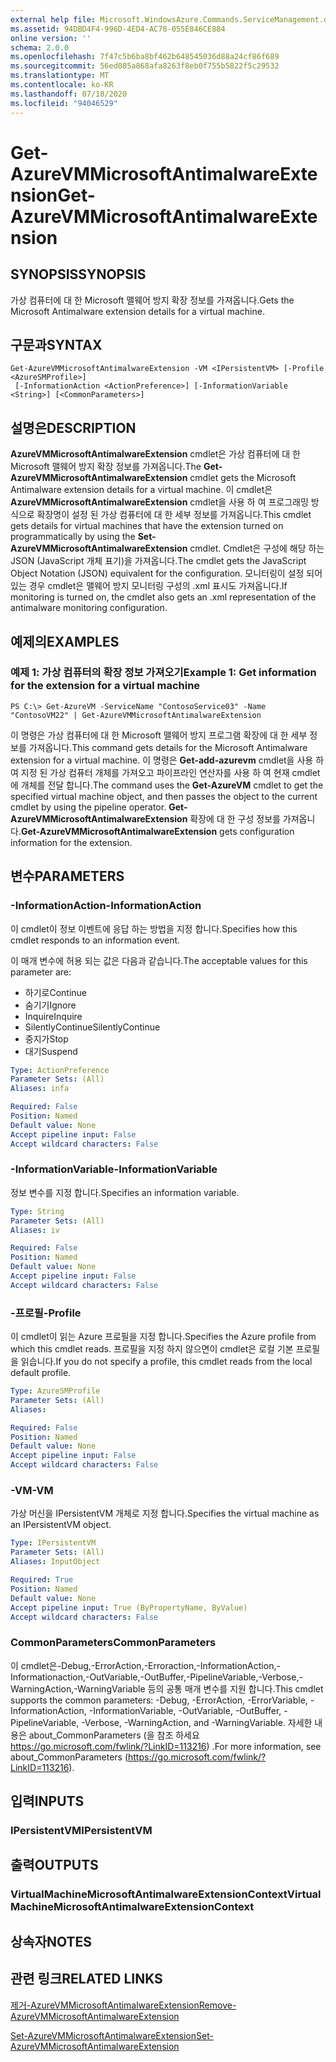 ```yaml
---
external help file: Microsoft.WindowsAzure.Commands.ServiceManagement.dll-Help.xml
ms.assetid: 94DBD4F4-996D-4ED4-AC78-055E846CE884
online version: ''
schema: 2.0.0
ms.openlocfilehash: 7f47c5b6ba8bf462b648545036d88a24cf86f689
ms.sourcegitcommit: 56ed085a868afa8263f8eb0f755b5822f5c29532
ms.translationtype: MT
ms.contentlocale: ko-KR
ms.lasthandoff: 07/18/2020
ms.locfileid: "94046529"
---
```

# <span data-ttu-id="72c46-101">Get-AzureVMMicrosoftAntimalwareExtension</span><span class="sxs-lookup"><span data-stu-id="72c46-101">Get-AzureVMMicrosoftAntimalwareExtension</span></span>

## <span data-ttu-id="72c46-102">SYNOPSIS</span><span class="sxs-lookup"><span data-stu-id="72c46-102">SYNOPSIS</span></span>
<span data-ttu-id="72c46-103">가상 컴퓨터에 대 한 Microsoft 맬웨어 방지 확장 정보를 가져옵니다.</span><span class="sxs-lookup"><span data-stu-id="72c46-103">Gets the Microsoft Antimalware extension details for a virtual machine.</span></span>

## <span data-ttu-id="72c46-104">구문과</span><span class="sxs-lookup"><span data-stu-id="72c46-104">SYNTAX</span></span>

```
Get-AzureVMMicrosoftAntimalwareExtension -VM <IPersistentVM> [-Profile <AzureSMProfile>]
 [-InformationAction <ActionPreference>] [-InformationVariable <String>] [<CommonParameters>]
```

## <span data-ttu-id="72c46-105">설명은</span><span class="sxs-lookup"><span data-stu-id="72c46-105">DESCRIPTION</span></span>
<span data-ttu-id="72c46-106">**AzureVMMicrosoftAntimalwareExtension** cmdlet은 가상 컴퓨터에 대 한 Microsoft 맬웨어 방지 확장 정보를 가져옵니다.</span><span class="sxs-lookup"><span data-stu-id="72c46-106">The **Get-AzureVMMicrosoftAntimalwareExtension** cmdlet gets the Microsoft Antimalware extension details for a virtual machine.</span></span>
<span data-ttu-id="72c46-107">이 cmdlet은 **AzureVMMicrosoftAntimalwareExtension** cmdlet을 사용 하 여 프로그래밍 방식으로 확장명이 설정 된 가상 컴퓨터에 대 한 세부 정보를 가져옵니다.</span><span class="sxs-lookup"><span data-stu-id="72c46-107">This cmdlet gets details for virtual machines that have the extension turned on programmatically by using the **Set-AzureVMMicrosoftAntimalwareExtension** cmdlet.</span></span>
<span data-ttu-id="72c46-108">Cmdlet은 구성에 해당 하는 JSON (JavaScript 개체 표기)을 가져옵니다.</span><span class="sxs-lookup"><span data-stu-id="72c46-108">The cmdlet gets the JavaScript Object Notation (JSON) equivalent for the configuration.</span></span> <span data-ttu-id="72c46-109">모니터링이 설정 되어 있는 경우 cmdlet은 맬웨어 방지 모니터링 구성의 .xml 표시도 가져옵니다.</span><span class="sxs-lookup"><span data-stu-id="72c46-109">If monitoring is turned on, the cmdlet also gets an .xml representation of the antimalware monitoring configuration.</span></span>

## <span data-ttu-id="72c46-110">예제의</span><span class="sxs-lookup"><span data-stu-id="72c46-110">EXAMPLES</span></span>

### <span data-ttu-id="72c46-111">예제 1: 가상 컴퓨터의 확장 정보 가져오기</span><span class="sxs-lookup"><span data-stu-id="72c46-111">Example 1: Get information for the extension for a virtual machine</span></span>
```
PS C:\> Get-AzureVM -ServiceName "ContosoService03" -Name "ContosoVM22" | Get-AzureVMMicrosoftAntimalwareExtension
```

<span data-ttu-id="72c46-112">이 명령은 가상 컴퓨터에 대 한 Microsoft 맬웨어 방지 프로그램 확장에 대 한 세부 정보를 가져옵니다.</span><span class="sxs-lookup"><span data-stu-id="72c46-112">This command gets details for the Microsoft Antimalware extension for a virtual machine.</span></span>
<span data-ttu-id="72c46-113">이 명령은 **Get-add-azurevm** cmdlet을 사용 하 여 지정 된 가상 컴퓨터 개체를 가져오고 파이프라인 연산자를 사용 하 여 현재 cmdlet에 개체를 전달 합니다.</span><span class="sxs-lookup"><span data-stu-id="72c46-113">The command uses the **Get-AzureVM** cmdlet to get the specified virtual machine object, and then passes the object to the current cmdlet by using the pipeline operator.</span></span>
<span data-ttu-id="72c46-114">**Get-AzureVMMicrosoftAntimalwareExtension** 확장에 대 한 구성 정보를 가져옵니다.</span><span class="sxs-lookup"><span data-stu-id="72c46-114">**Get-AzureVMMicrosoftAntimalwareExtension** gets configuration information for the extension.</span></span>

## <span data-ttu-id="72c46-115">변수</span><span class="sxs-lookup"><span data-stu-id="72c46-115">PARAMETERS</span></span>

### <span data-ttu-id="72c46-116">-InformationAction</span><span class="sxs-lookup"><span data-stu-id="72c46-116">-InformationAction</span></span>
<span data-ttu-id="72c46-117">이 cmdlet이 정보 이벤트에 응답 하는 방법을 지정 합니다.</span><span class="sxs-lookup"><span data-stu-id="72c46-117">Specifies how this cmdlet responds to an information event.</span></span>

<span data-ttu-id="72c46-118">이 매개 변수에 허용 되는 값은 다음과 같습니다.</span><span class="sxs-lookup"><span data-stu-id="72c46-118">The acceptable values for this parameter are:</span></span>

- <span data-ttu-id="72c46-119">하기로</span><span class="sxs-lookup"><span data-stu-id="72c46-119">Continue</span></span>
- <span data-ttu-id="72c46-120">숨기기</span><span class="sxs-lookup"><span data-stu-id="72c46-120">Ignore</span></span>
- <span data-ttu-id="72c46-121">Inquire</span><span class="sxs-lookup"><span data-stu-id="72c46-121">Inquire</span></span>
- <span data-ttu-id="72c46-122">SilentlyContinue</span><span class="sxs-lookup"><span data-stu-id="72c46-122">SilentlyContinue</span></span>
- <span data-ttu-id="72c46-123">중지가</span><span class="sxs-lookup"><span data-stu-id="72c46-123">Stop</span></span>
- <span data-ttu-id="72c46-124">대기</span><span class="sxs-lookup"><span data-stu-id="72c46-124">Suspend</span></span>

```yaml
Type: ActionPreference
Parameter Sets: (All)
Aliases: infa

Required: False
Position: Named
Default value: None
Accept pipeline input: False
Accept wildcard characters: False
```

### <span data-ttu-id="72c46-125">-InformationVariable</span><span class="sxs-lookup"><span data-stu-id="72c46-125">-InformationVariable</span></span>
<span data-ttu-id="72c46-126">정보 변수를 지정 합니다.</span><span class="sxs-lookup"><span data-stu-id="72c46-126">Specifies an information variable.</span></span>

```yaml
Type: String
Parameter Sets: (All)
Aliases: iv

Required: False
Position: Named
Default value: None
Accept pipeline input: False
Accept wildcard characters: False
```

### <span data-ttu-id="72c46-127">-프로필</span><span class="sxs-lookup"><span data-stu-id="72c46-127">-Profile</span></span>
<span data-ttu-id="72c46-128">이 cmdlet이 읽는 Azure 프로필을 지정 합니다.</span><span class="sxs-lookup"><span data-stu-id="72c46-128">Specifies the Azure profile from which this cmdlet reads.</span></span>
<span data-ttu-id="72c46-129">프로필을 지정 하지 않으면이 cmdlet은 로컬 기본 프로필을 읽습니다.</span><span class="sxs-lookup"><span data-stu-id="72c46-129">If you do not specify a profile, this cmdlet reads from the local default profile.</span></span>

```yaml
Type: AzureSMProfile
Parameter Sets: (All)
Aliases: 

Required: False
Position: Named
Default value: None
Accept pipeline input: False
Accept wildcard characters: False
```

### <span data-ttu-id="72c46-130">-VM</span><span class="sxs-lookup"><span data-stu-id="72c46-130">-VM</span></span>
<span data-ttu-id="72c46-131">가상 머신을 IPersistentVM 개체로 지정 합니다.</span><span class="sxs-lookup"><span data-stu-id="72c46-131">Specifies the virtual machine as an IPersistentVM object.</span></span>

```yaml
Type: IPersistentVM
Parameter Sets: (All)
Aliases: InputObject

Required: True
Position: Named
Default value: None
Accept pipeline input: True (ByPropertyName, ByValue)
Accept wildcard characters: False
```

### <span data-ttu-id="72c46-132">CommonParameters</span><span class="sxs-lookup"><span data-stu-id="72c46-132">CommonParameters</span></span>
<span data-ttu-id="72c46-133">이 cmdlet은-Debug,-ErrorAction,-Erroraction,-InformationAction,-Informationaction,-OutVariable,-OutBuffer,-PipelineVariable,-Verbose,-WarningAction,-WarningVariable 등의 공통 매개 변수를 지원 합니다.</span><span class="sxs-lookup"><span data-stu-id="72c46-133">This cmdlet supports the common parameters: -Debug, -ErrorAction, -ErrorVariable, -InformationAction, -InformationVariable, -OutVariable, -OutBuffer, -PipelineVariable, -Verbose, -WarningAction, and -WarningVariable.</span></span> <span data-ttu-id="72c46-134">자세한 내용은 about_CommonParameters (을 참조 하세요 https://go.microsoft.com/fwlink/?LinkID=113216) .</span><span class="sxs-lookup"><span data-stu-id="72c46-134">For more information, see about_CommonParameters (https://go.microsoft.com/fwlink/?LinkID=113216).</span></span>

## <span data-ttu-id="72c46-135">입력</span><span class="sxs-lookup"><span data-stu-id="72c46-135">INPUTS</span></span>

### <span data-ttu-id="72c46-136">IPersistentVM</span><span class="sxs-lookup"><span data-stu-id="72c46-136">IPersistentVM</span></span>

## <span data-ttu-id="72c46-137">출력</span><span class="sxs-lookup"><span data-stu-id="72c46-137">OUTPUTS</span></span>

### <span data-ttu-id="72c46-138">VirtualMachineMicrosoftAntimalwareExtensionContext</span><span class="sxs-lookup"><span data-stu-id="72c46-138">VirtualMachineMicrosoftAntimalwareExtensionContext</span></span>

## <span data-ttu-id="72c46-139">상속자</span><span class="sxs-lookup"><span data-stu-id="72c46-139">NOTES</span></span>

## <span data-ttu-id="72c46-140">관련 링크</span><span class="sxs-lookup"><span data-stu-id="72c46-140">RELATED LINKS</span></span>

[<span data-ttu-id="72c46-141">제거-AzureVMMicrosoftAntimalwareExtension</span><span class="sxs-lookup"><span data-stu-id="72c46-141">Remove-AzureVMMicrosoftAntimalwareExtension</span></span>](./Remove-AzureVMMicrosoftAntimalwareExtension.md)

[<span data-ttu-id="72c46-142">Set-AzureVMMicrosoftAntimalwareExtension</span><span class="sxs-lookup"><span data-stu-id="72c46-142">Set-AzureVMMicrosoftAntimalwareExtension</span></span>](./Set-AzureVMMicrosoftAntimalwareExtension.md)


